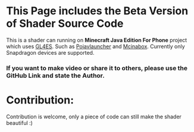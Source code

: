 
# This Page includes the Beta Version of Shader Source Code
This is a shader can running on **Minecraft Java Edition For Phone** project which uses [GL4ES](https://github.com/ptitSeb/gl4es). Such as [Pojavlauncher](https://github.com/PojavLauncherTeam) and [Mcinabox](https://github.com/AOF-Dev/MCinaBox). Currently only Snapdragon devices are supported.

### If you want to make video or share it to others, please use the GitHub Link and state the Author.
# Contribution:
Contribution is welcome, only a piece of code can still make the shader beautiful :)